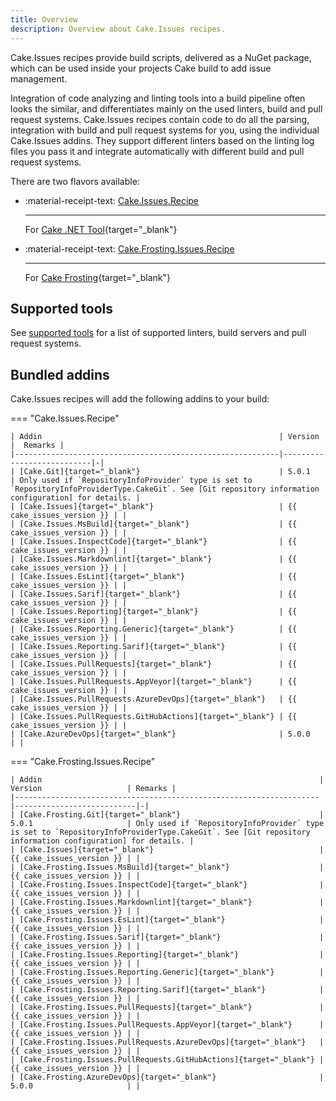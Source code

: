 ```yaml
---
title: Overview
description: Overview about Cake.Issues recipes.
---
```


Cake.Issues recipes provide build scripts, delivered as a NuGet package, which can be used inside your projects Cake build to add issue management.

Integration of code analyzing and linting tools into a build pipeline often looks the similar, and differentiates mainly on the used linters, build and pull request systems.
Cake.Issues recipes contain code to do all the parsing, integration with build and pull request systems for you, using the individual Cake.Issues addins.
They support different linters based on the linting log files you pass it and integrate automatically with different build and pull request systems.

There are two flavors available:

<div class="grid cards" markdown>

-   :material-receipt-text: [Cake.Issues.Recipe]

    ---

    For [Cake .NET Tool]{target="_blank"}

-   :material-receipt-text: [Cake.Frosting.Issues.Recipe]

    ---

    For [Cake Frosting]{target="_blank"}

</div>

## Supported tools

See [supported tools] for a list of supported linters, build servers and pull request systems.

## Bundled addins

Cake.Issues recipes will add the following addins to your build:

=== "Cake.Issues.Recipe"

    | Addin                                                     | Version                   |  Remarks |
    |-----------------------------------------------------------|---------------------------|-|
    | [Cake.Git]{target="_blank"}                               | 5.0.1                     | Only used if `RepositoryInfoProvider` type is set to `RepositoryInfoProviderType.CakeGit`. See [Git repository information configuration] for details. |
    | [Cake.Issues]{target="_blank"}                            | {{ cake_issues_version }} | |
    | [Cake.Issues.MsBuild]{target="_blank"}                    | {{ cake_issues_version }} | |
    | [Cake.Issues.InspectCode]{target="_blank"}                | {{ cake_issues_version }} | |
    | [Cake.Issues.Markdownlint]{target="_blank"}               | {{ cake_issues_version }} | |
    | [Cake.Issues.EsLint]{target="_blank"}                     | {{ cake_issues_version }} | |
    | [Cake.Issues.Sarif]{target="_blank"}                      | {{ cake_issues_version }} | |
    | [Cake.Issues.Reporting]{target="_blank"}                  | {{ cake_issues_version }} | |
    | [Cake.Issues.Reporting.Generic]{target="_blank"}          | {{ cake_issues_version }} | |
    | [Cake.Issues.Reporting.Sarif]{target="_blank"}            | {{ cake_issues_version }} | |
    | [Cake.Issues.PullRequests]{target="_blank"}               | {{ cake_issues_version }} | |
    | [Cake.Issues.PullRequests.AppVeyor]{target="_blank"}      | {{ cake_issues_version }} | |
    | [Cake.Issues.PullRequests.AzureDevOps]{target="_blank"}   | {{ cake_issues_version }} | |
    | [Cake.Issues.PullRequests.GitHubActions]{target="_blank"} | {{ cake_issues_version }} | |
    | [Cake.AzureDevOps]{target="_blank"}                       | 5.0.0                     | |

=== "Cake.Frosting.Issues.Recipe"

    | Addin                                                              | Version                   | Remarks |
    |--------------------------------------------------------------------|---------------------------|-|
    | [Cake.Frosting.Git]{target="_blank"}                               | 5.0.1                     | Only used if `RepositoryInfoProvider` type is set to `RepositoryInfoProviderType.CakeGit`. See [Git repository information configuration] for details. |
    | [Cake.Issues]{target="_blank"}                                     | {{ cake_issues_version }} | |
    | [Cake.Frosting.Issues.MsBuild]{target="_blank"}                    | {{ cake_issues_version }} | |
    | [Cake.Frosting.Issues.InspectCode]{target="_blank"}                | {{ cake_issues_version }} | |
    | [Cake.Frosting.Issues.Markdownlint]{target="_blank"}               | {{ cake_issues_version }} | |
    | [Cake.Frosting.Issues.EsLint]{target="_blank"}                     | {{ cake_issues_version }} | |
    | [Cake.Frosting.Issues.Sarif]{target="_blank"}                      | {{ cake_issues_version }} | |
    | [Cake.Frosting.Issues.Reporting]{target="_blank"}                  | {{ cake_issues_version }} | |
    | [Cake.Frosting.Issues.Reporting.Generic]{target="_blank"}          | {{ cake_issues_version }} | |
    | [Cake.Frosting.Issues.Reporting.Sarif]{target="_blank"}            | {{ cake_issues_version }} | |
    | [Cake.Frosting.Issues.PullRequests]{target="_blank"}               | {{ cake_issues_version }} | |
    | [Cake.Frosting.Issues.PullRequests.AppVeyor]{target="_blank"}      | {{ cake_issues_version }} | |
    | [Cake.Frosting.Issues.PullRequests.AzureDevOps]{target="_blank"}   | {{ cake_issues_version }} | |
    | [Cake.Frosting.Issues.PullRequests.GitHubActions]{target="_blank"} | {{ cake_issues_version }} | |
    | [Cake.Frosting.AzureDevOps]{target="_blank"}                       | 5.0.0                     | |

[Cake.Issues.Recipe]: https://www.nuget.org/packages/Cake.Issues.Recipe
[Cake.Frosting.Issues.Recipe]: https://www.nuget.org/packages/Cake.Frosting.Issues.Recipe
[Cake .NET Tool]: https://cakebuild.net/docs/running-builds/runners/dotnet-tool
[Cake Frosting]: https://cakebuild.net/docs/running-builds/runners/cake-frosting
[supported tools]: supported-tools.md
[Git repository information configuration]: configuration.md#git-repository-information
[Cake.Git]: https://cakebuild.net/extensions/cake-git/
[Cake.Frosting.Git]: https://cakebuild.net/extensions/cake-git/
[Cake.Issues]: https://cakebuild.net/extensions/cake-issues/
[Cake.Issues.MsBuild]: https://cakebuild.net/extensions/cake-issues-msbuild/
[Cake.Frosting.Issues.MsBuild]: https://cakebuild.net/extensions/cake-issues-msbuild/
[Cake.Issues.InspectCode]: https://cakebuild.net/extensions/cake-issues-inspectcode/
[Cake.Frosting.Issues.InspectCode]: https://cakebuild.net/extensions/cake-issues-inspectcode/
[Cake.Issues.Markdownlint]: https://cakebuild.net/extensions/cake-issues-markdownlint/
[Cake.Frosting.Issues.Markdownlint]: https://cakebuild.net/extensions/cake-issues-markdownlint/
[Cake.Issues.EsLint]: https://cakebuild.net/extensions/cake-issues-eslint/
[Cake.Frosting.Issues.EsLint]: https://cakebuild.net/extensions/cake-issues-eslint/
[Cake.Issues.Sarif]: https://cakebuild.net/extensions/cake-issues-sarif/
[Cake.Frosting.Issues.Sarif]: https://cakebuild.net/extensions/cake-issues-sarif/
[Cake.Issues.Reporting]: https://cakebuild.net/extensions/cake-issues-reporting/
[Cake.Frosting.Issues.Reporting]: https://cakebuild.net/extensions/cake-issues-reporting/
[Cake.Issues.Reporting.Generic]: https://cakebuild.net/extensions/cake-issues-reporting-generic/
[Cake.Frosting.Issues.Reporting.Generic]: https://cakebuild.net/extensions/cake-issues-reporting-generic/
[Cake.Issues.Reporting.Sarif]: https://cakebuild.net/extensions/cake-issues-reporting-sarif/
[Cake.Frosting.Issues.Reporting.Sarif]: https://cakebuild.net/extensions/cake-issues-reporting-sarif/
[Cake.Issues.PullRequests]: https://cakebuild.net/extensions/cake-issues-pullrequests/
[Cake.Frosting.Issues.PullRequests]: https://cakebuild.net/extensions/cake-issues-pullrequests/
[Cake.Issues.PullRequests.AppVeyor]: https://cakebuild.net/extensions/cake-issues-pullrequests-appveyor/
[Cake.Frosting.Issues.PullRequests.AppVeyor]: https://cakebuild.net/extensions/cake-issues-pullrequests-appveyor/
[Cake.Issues.PullRequests.AzureDevOps]: https://cakebuild.net/extensions/cake-issues-pullrequests-azuredevops/
[Cake.Frosting.Issues.PullRequests.AzureDevOps]: https://cakebuild.net/extensions/cake-issues-pullrequests-azuredevops/
[Cake.Issues.PullRequests.GitHubActions]: https://cakebuild.net/extensions/cake-issues-pullrequests-githubactions/
[Cake.Frosting.Issues.PullRequests.GitHubActions]: https://cakebuild.net/extensions/cake-issues-pullrequests-githubactions/
[Cake.AzureDevOps]: https://cakebuild.net/extensions/cake-azuredevops/

